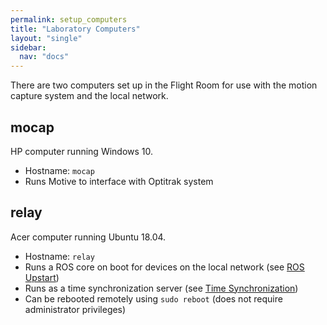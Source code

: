 ```yaml
---
permalink: setup_computers
title: "Laboratory Computers"
layout: "single"
sidebar:
  nav: "docs"
---
```


There are two computers set up in the Flight Room for use with the motion capture system and the local network.

## mocap

HP computer running Windows 10.  

* Hostname: `mocap`
* Runs Motive to interface with Optitrak system


## relay

Acer computer running Ubuntu 18.04.

* Hostname: `relay`
* Runs a ROS core on boot for devices on the local network (see [ROS Upstart](/setup_ros_upstart))
* Runs as a time synchronization server (see [Time Synchronization](/setup_time_sync))
* Can be rebooted remotely using `sudo reboot` (does not require administrator privileges)
